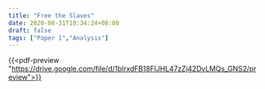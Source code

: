 ```yaml
---
title: "Free the Slaves"
date: 2020-08-31T18:34:24+08:00
draft: false
tags: ["Paper 1","Analysis"]
---
```


{{<pdf-preview "https://drive.google.com/file/d/1blrxdFB18FIJHL47zZj42DvLMQs_GNS2/preview">}}